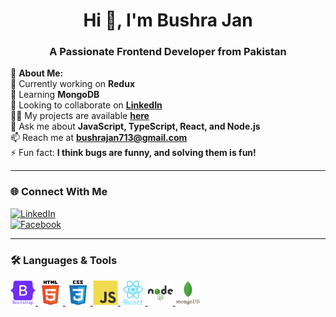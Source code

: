 <h1 align="center">Hi 👋, I'm Bushra Jan</h1>
<h3 align="center">A Passionate Frontend Developer from Pakistan</h3>

🌟 **About Me:**  
🔭 Currently working on **Redux**  
🌱 Learning **MongoDB**  
👯 Looking to collaborate on **[LinkedIn](https://www.linkedin.com/in/bushra-jan-50653427b/)**  
👨‍💻 My projects are available **[here](https://portfoliotheme-xyz.vercel.app/)**  
💬 Ask me about **JavaScript, TypeScript, React, and Node.js**  
📫 Reach me at **bushrajan713@gmail.com**  
⚡ Fun fact: **I think bugs are funny, and solving them is fun!**  

---

### **🌐 Connect With Me**
[![LinkedIn](https://img.shields.io/badge/LinkedIn-0077B5?style=flat-square&logo=linkedin&logoColor=white)](https://linkedin.com/in/bushrajan)  
[![Facebook](https://img.shields.io/badge/Facebook-1877F2?style=flat-square&logo=facebook&logoColor=white)](https://fb.com/bushrajan)  

---

### **🛠 Languages & Tools**
<p align="left">
<a href="https://getbootstrap.com/" target="_blank">
<img src="https://raw.githubusercontent.com/devicons/devicon/master/icons/bootstrap/bootstrap-plain-wordmark.svg" alt="Bootstrap" width="40" height="40"/>
</a>
<a href="https://www.w3schools.com/html/" target="_blank">
<img src="https://raw.githubusercontent.com/devicons/devicon/master/icons/html5/html5-original-wordmark.svg" alt="HTML5" width="40" height="40"/>
</a>
<a href="https://www.w3schools.com/css/" target="_blank">
<img src="https://raw.githubusercontent.com/devicons/devicon/master/icons/css3/css3-original-wordmark.svg" alt="CSS3" width="40" height="40"/>
</a>
<a href="https://developer.mozilla.org/en-US/docs/Web/JavaScript" target="_blank">
<img src="https://raw.githubusercontent.com/devicons/devicon/master/icons/javascript/javascript-original.svg" alt="JavaScript" width="40" height="40"/>
</a>
<a href="https://reactjs.org/" target="_blank">
<img src="https://raw.githubusercontent.com/devicons/devicon/master/icons/react/react-original-wordmark.svg" alt="React" width="40" height="40"/>
</a>
<a href="https://nodejs.org/" target="_blank">
<img src="https://raw.githubusercontent.com/devicons/devicon/master/icons/nodejs/nodejs-original-wordmark.svg" alt="Node.js" width="40" height="40"/>
</a>
<a href="https://www.mongodb.com/" target="_blank">
<img src="https://raw.githubusercontent.com/devicons/devicon/master/icons/mongodb/mongodb-original-wordmark.svg" alt="MongoDB" width="40" height="40"/>
</a>
</p>
